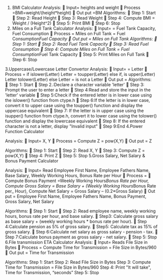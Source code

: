 1.	BMI Calculator
Analysis:
	Input= heights and weight
	Process =BMI=weight/(height*height)
	Out put =BM
          Algorithms:
	Step 1: Start
	Step 2: Read Height
	Step 3: Read Weight
	Step 4: Compute BMI = Weight / (Height^2)
	Step 5: Print BMI
	Step 6: Stop
2.	 Miles on a Full Tank Calculator
Analysis:
	Input= = Fuel Tank Capacity, Fuel Consumption
	Process = Miles on Full Tank = Fuel Consumption*Fuel Capacity
	Out put = Miles on Full Tank
          Algorithms:
	Step 1: Start
	Step 2: Read Fuel Tank Capacity
	Step 3: Read Fuel Consumption
	Step 4: Compute Miles on Full Tank = Fuel Consumption*Fuel Tank Capacity
	Step 5: Print Miles on Full Tank
	Step 6: Stop

3.Uppercase/Lowercase Letter Convertor
Analysis:
	Input= = Letter
	Process = if islower(Letter) Letter = toupper(Letter) else if, is upper(Letter) Letter tolower(Letter) else Letter = is not a Letter
	Out put = 
          Algorithms:      
	Step 1: Start
	Step 2.:Declare a character variable 'letter'
	Step 3: Prompt the user to enter a letter
	Step 4:Read and store the input in the 'letter' variable
	Step 5:Check if the entered letter is in lower case using the islower() function from ctype.h
	Step 6:If the letter is in lower case, convert it to upper case using the toupper() function and display the uppercase equivalent
	Step 7: If the letter is in upper case using the isupper() function from ctype.h, convert it to lower case using the tolower() function and display the lowercase equivalent
	Step 8: If the entered character is not a letter, display "Invalid input"
	Step 9:End
4.Power Function Calculator

          
Analysis:
	Input= X, Y
	Process = Compute Z = pow(X,Y)
	Out put = Z

Algorithms:
	Step 1: Start
	Step 2: Read X, Y
	Step 3: Compute Z = pow(X,Y)
	Step 4: Print Z
	Step 5: Stop
5.Gross Salary, Net Salary & Bonus Payment Calculator

Analysis:
	Input= Read Employee First Name, Employee Fathers Name, Base Salary, Weekly Working Hours, Bonus Rate per Hour
	Process = 
	Compute Bonus Payment =Weekly Working Hours*Bonus Rate per Hour, Compute Gross Salary = Base Salary + (Weekly Working Hours*Bonus Rate per_ Hour), Compute Net Salary = Gross Salary – (0.2*Gross Salary)
	Out put = Employee First Name, Employee Fathers Name, Bonus Payment, Gross Salary, Net Salary


Algorithms:
	Step 1: Start
	Step 2: Read employee name, weekly working hours, bonus rate per hour, and base salary.
	Step3: Calculate gross salary as base salary + (weekly working hours * bonus rate per hour).
	Step 4:Calculate pension as 5% of gross salary.
	Step5: Calculate tax as 15% of gross salary.
	Step 6:Calculate net salary as gross salary - pension - tax.
	Step 7:Calculate bonus payment as gross salary - net salary. 
	Step 5: Stop
6.File transmission ETA Calculator
Analysis:
	Input=  Reads File Size in Bytes
	Process = Compute Time for Transmission = File Size in Bytes/960
	Out put = Time for Transmission


Algorithms:
 Step 1: Start
Step 2: Read File Size in Bytes
Step 3: Compute Time for Transmission = File Size in Bytes/960
Step 4: Print "It will take", Time for Transmission, “seconds”
Step 5: Stop


